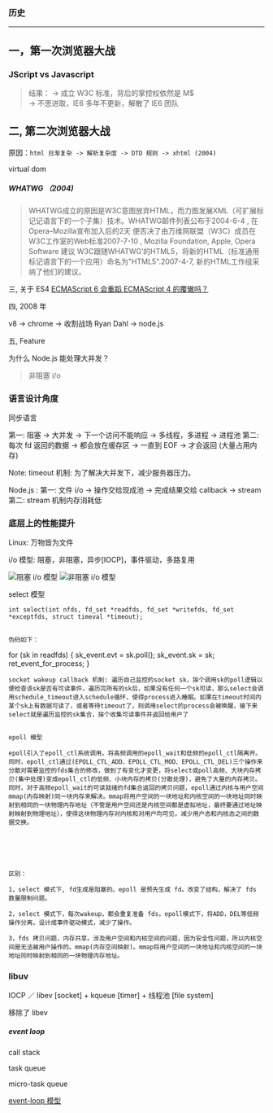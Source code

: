### 历史
---

一，第一次浏览器大战
----------

### JScript vs Javascript 

> 结果：
-> 成立 W3C 标准，背后的掌控权依然是 M$  
-> 不思进取，IE6 多年不更新，解散了 IE6 团队


二, 第二次浏览器大战
----------

原因：`html 日渐复杂 -> 解析复杂度 -> DTD 规则 -> xhtml (2004)`  

virtual dom


##### WHATWG （2004)  

> WHATWG成立的原因是W3C意图放弃HTML，而力图发展XML（可扩展标记记语言下的一个子集）技术。WHATWG邮件列表公布于2004-6-4 , 在Opera–Mozilla宣布加入后的2天 便否决了由万维网联盟（W3C）成员在W3C工作室的Web标准2007-7-10 , Mozilla Foundation, Apple, Opera Software 建议 W3C跟随WHATWG’的HTML5，将新的HTML（标准通用标记语言下的一个应用）命名为"HTML5".2007-4-7, 新的HTML工作组采纳了他们的建议。
    


三, 关于 ES4
[ ECMAScript 6 会重蹈 ECMAScript 4 的覆辙吗？][1]


四, 2008 年

v8 -> chrome -> 收割战场
Ryan Dahl -> node.js



五, Feature

为什么 Node.js 能处理大并发？

> 非阻塞 i/o


### 语言设计角度 

同步语言

第一: 阻塞 -> 大并发 -> 下一个访问不能响应 -> 多线程，多进程 -> 进程池 
第二: 每次 fd 返回的数据 -> 都会放在缓存区 -> 一直到 EOF -> 才会返回 (大量占用内存)


Note: timeout 机制: 为了解决大并发下，减少服务器压力。


Node.js :
第一: 文件 i/o -> 操作交给现成池 -> 完成结果交给 callback -> stream
第二: stream 机制内存消耗低



### 底层上的性能提升


Linux: 万物皆为文件

i/o 模型: 阻塞，非阻塞，异步[IOCP]，事件驱动，多路复用


![阻塞 i/o 模型][4]
![非阻塞 i/o 模型][5]




select 模型

    int select(int nfds, fd_set *readfds, fd_set *writefds, fd_set *exceptfds, struct timeval *timeout);
    

    伪码如下：


for (sk in readfds)
{
    sk_event.evt = sk.poll();
    sk_event.sk = sk;
    ret_event_for_process;
}


    socket wakeup callback 机制: 遍历自己监控的socket sk，挨个调用sk的poll逻辑以便检查该sk是否有可读事件，遍历完所有的sk后，如果没有任何一个sk可读，那么select会调用schedule_timeout进入schedule循环，使得process进入睡眠。如果在timeout时间内某个sk上有数据可读了，或者等待timeout了，则调用select的process会被唤醒，接下来select就是遍历监控的sk集合，挨个收集可读事件并返回给用户了
    
  
    epoll 模型  
    
    epoll引入了epoll_ctl系统调用，将高频调用的epoll_wait和低频的epoll_ctl隔离开。同时，epoll_ctl通过(EPOLL_CTL_ADD、EPOLL_CTL_MOD、EPOLL_CTL_DEL)三个操作来分散对需要监控的fds集合的修改，做到了有变化才变更，将select或poll高频、大块内存拷贝(集中处理)变成epoll_ctl的低频、小块内存的拷贝(分散处理)，避免了大量的内存拷贝。同时，对于高频epoll_wait的可读就绪的fd集合返回的拷贝问题，epoll通过内核与用户空间mmap(内存映射)同一块内存来解决。mmap将用户空间的一块地址和内核空间的一块地址同时映射到相同的一块物理内存地址（不管是用户空间还是内核空间都是虚拟地址，最终要通过地址映射映射到物理地址），使得这块物理内存对内核和对用户均可见，减少用户态和内核态之间的数据交换。
    
    




    区别：

    1，select 模式下, fd生成是阻塞的。epoll 是预先生成 fd。改变了结构，解决了 fds 数量限制问题。
    
    2，select 模式下，每次wakeup，都会重复准备 fds，epoll模式下，将ADD，DEL等低频操作分离，设计成事件驱动模式，减少了操作。
    
    3，fds 拷贝问题，内存共享。涉及用户空间和内核空间的问题，因为安全性问题，所以内核空间是无法被用户操作的。mmap(内存空间映射)。mmap将用户空间的一块地址和内核空间的一块地址同时映射到相同的一块物理内存地址。
    





### libuv

IOCP ／ libev [socket] + kqueue [timer] + 线程池 [file system]

移除了 libev




##### event loop

call stack

task queue

micro-task queue


[event-loop 模型][6]






  [1]: https://www.zhihu.com/question/24715618/answer/34794413
  [2]: https://www.liaoxuefeng.com/wiki/001434446689867b27157e896e74d51a89c25cc8b43bdb3000/001434501245426ad4b91f2b880464ba876a8e3043fc8ef000
  [4]: ../public/blocking-io.jpg
  [5]: ../public/no-blocking-io.jpg
  [6]: ../public/event-loop.png
